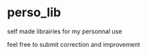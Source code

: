 # perso_lib
self made librairies for my personnal use

feel free to submit correction and improvement
